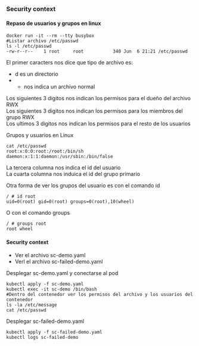 ### Security context  

#### Repaso de usuarios y grupos en linux  
```
docker run -it --rm --tty busybox
#Listar archivo /etc/passwd
ls -l /etc/passwd
-rw-r--r--    1 root     root           340 Jun  6 21:21 /etc/passwd
```  
El primer caracters nos dice que tipo de archivo es:  
* d es un directorio  
* - nos indica un archivo normal  

Los siguientes 3 digitos nos indican los permisos para el dueño del archivo RWX  
Los siguientes 3 digitos nos indican los permisos para los miembros del grupo  RWX  
Los ultimos 3 digitos nos indican los permisos para el resto de los usuarios  

Grupos y usuarios en Linux  
```
cat /etc/passwd
root:x:0:0:root:/root:/bin/sh
daemon:x:1:1:daemon:/usr/sbin:/bin/false
```  
La tercera columna nos indica el id del usuario  
La cuarta columna nos induica el id del grupo primario  

Otra forma de ver los grupos del usuario es con el comando id  
```
/ # id root
uid=0(root) gid=0(root) groups=0(root),10(wheel)
```  
O con el comando groups  
```
/ # groups root
root wheel
```  

#### Security context  
- Ver el archivo sc-demo.yaml  
- Verl el archivo sc-failed-demo.yaml  

Desplegar sc-demo.yaml y conectarse al pod  
```
kubectl apply -f sc-demo.yaml
kubectl exec -it sc-demo /bin/bash
#Dentro del contenedor ver los permisos del archivo y los usuarios del contenedor
ls -la /etc/message
cat /etc/passwd
```  

Desplegar sc-failed-demo.yaml  
```
kubectl apply -f sc-failed-demo.yaml
kubectl logs sc-failed-demo
  ```
